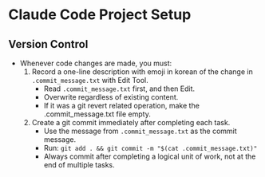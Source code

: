 # Claude Code Project Setup

## Version Control
* Whenever code changes are made, you must:
   1. Record a one-line description with emoji in korean of the change in `.commit_message.txt` with Edit Tool.
      - Read `.commit_message.txt` first, and then Edit.
      - Overwrite regardless of existing content.
      - If it was a git revert related operation, make the .commit_message.txt file empty.
   2. Create a git commit immediately after completing each task.
      - Use the message from `.commit_message.txt` as the commit message.
      - Run: `git add . && git commit -m "$(cat .commit_message.txt)"`
      - Always commit after completing a logical unit of work, not at the end of multiple tasks.
